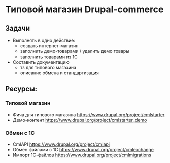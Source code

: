 # Типовой магазин Drupal-commerce

## Задачи

* Выполнять в одно действие:
  - создать интернет-магазин
  - заполнить демо-товарами / удалить демо товары
  - заполнить товарами из 1С
* Составить документацию
  - тз для типового магазина
  - описание обмена и стандартизация

## Ресурсы:

### Типовой магазин
* Фича для типового магазина https://www.drupal.org/project/cmlstarter
* Демо-контент https://www.drupal.org/project/cmlstarter_demo

### Обмен с 1С
* CmlAPI https://www.drupal.org/project/cmlapi
* Обмен файлами с 1С https://www.drupal.org/project/cmlexchange
* Импорт 1С-файлов https://www.drupal.org/project/cmlmigrations
